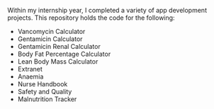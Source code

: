 Within my internship year, I completed a variety of app development projects. This repository holds the code for the following:
- Vancomycin Calculator
- Gentamicin Calculator
- Gentamicin Renal Calculator
- Body Fat Percentage Calculator
- Lean Body Mass Calculator
- Extranet
- Anaemia
- Nurse Handbook
- Safety and Quality
- Malnutrition Tracker
